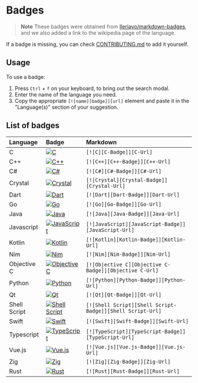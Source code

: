 # Badges

> **Note**
> These badges were obtained from [Ileriayo/markdown-badges](https://github.com/Ileriayo/markdown-badges),
> and we also added a link to the wikipedia page of the language.

If a badge is missing, you can check [CONTRIBUTING.md](.github/CONTRIBUTING.md) to add it yourself.

## Usage

To use a badge:
1. Press `Ctrl` + `f` on your keyboard, to bring out the search modal.
2. Enter the name of the language you need.
3. Copy the appropriate `[![name][badge]][url]` element and paste it in the "Language(s)" section of your suggestion.

## List of badges

| Language      | Badge                                                   | Markdown                                                  |
| :---          | :---                                                    | :---                                                      |
| C             | [![C][C-Badge]][C-Url]                                  | `[![C][C-Badge]][C-Url]`                                  |
| C++           | [![C++][C++-Badge]][C++-Url]                            | `[![C++][C++-Badge]][C++-Url]`                            |
| C#            | [![C#][C#-Badge]][C#-Url]                               | `[![C#][C#-Badge]][C#-Url]`                               |
| Crystal       | [![Crystal][Crystal-Badge]][Crystal-Url]                | `[![Crystal][Crystal-Badge]][Crystal-Url]`                |
| Dart          | [![Dart][Dart-Badge]][Dart-Url]                         | `[![Dart][Dart-Badge]][Dart-Url]`                         |
| Go            | [![Go][Go-Badge]][Go-Url]                               | `[![Go][Go-Badge]][Go-Url]`                               |
| Java          | [![Java][Java-Badge]][Java-Url]                         | `[![Java][Java-Badge]][Java-Url]`                         |
| Javascript    | [![JavaScript][JavaScript-Badge]][JavaScript-Url]       | `[![JavaScript][JavaScript-Badge]][JavaScript-Url]`       |
| Kotlin        | [![Kotlin][Kotlin-Badge]][Kotlin-Url]                   | `[![Kotlin][Kotlin-Badge]][Kotlin-Url]`                   |
| Nim           | [![Nim][Nim-Badge]][Nim-Url]                            | `[![Nim][Nim-Badge]][Nim-Url]`                            |
| Objective C   | [![Objective C][Objective C-Badge]][Objective C-Url]    | `[![Objective C][Objective C-Badge]][Objective C-Url]`    |
| Python        | [![Python][Python-Badge]][Python-Url]                   | `[![Python][Python-Badge]][Python-Url]`                   |
| Qt            | [![Qt][Qt-Badge]][Qt-Url]                               | `[![Qt][Qt-Badge]][Qt-Url]`                               |
| Shell Script  | [![Shell Script][Shell Script-Badge]][Shell Script-Url] | `[![Shell Script][Shell Script-Badge]][Shell Script-Url]` |
| Swift         | [![Swift][Swift-Badge]][Swift-Url]                      | `[![Swift][Swift-Badge]][Swift-Url]`                      |
| Typescript    | [![TypeScript][TypeScript-Badge]][TypeScript-Url]       | `[![TypeScript][TypeScript-Badge]][TypeScript-Url]`       |
| Vue.js        | [![Vue.js][Vue.js-Badge]][Vue.js-Url]                   | `[![Vue.js][Vue.js-Badge]][Vue.js-Url]`                   |
| Zig           | [![Zig][Zig-Badge]][Zig-Url]                            | `[![Zig][Zig-Badge]][Zig-Url]`                            |
| Rust           | [![Rust][Rust-Badge]][Rust-Url]                        | `[![Rust][Rust-Badge]][Rust-Url]`                         |

[C-Badge]: https://img.shields.io/badge/C-%2300599C.svg?style=flat&logo=c&logoColor=white
[C-Url]: https://en.wikipedia.org/wiki/C_(programming_language) "C"

[C++-Badge]: https://img.shields.io/badge/C++-%2300599C.svg?style=flat&logo=c%2B%2B&logoColor=white
[C++-Url]: https://en.wikipedia.org/wiki/C++ "C++"

[C#-Badge]: https://img.shields.io/badge/C%23-%23239120.svg?style=flat&logo=c-sharp&logoColor=white
[C#-Url]: https://en.wikipedia.org/wiki/C_Sharp_(programming_language) "C#"

[Crystal-Badge]: https://img.shields.io/badge/Crystal-%23000000.svg?style=flat&logo=crystal&logoColor=white
[Crystal-Url]: https://en.wikipedia.org/wiki/Crystal_(programming_language) "Crystal"

[Dart-Badge]: https://img.shields.io/badge/Dart-%230175C2.svg?style=flat&logo=dart&logoColor=white
[Dart-Url]: https://en.wikipedia.org/wiki/Dart_(programming_language) "Dart"

[Go-Badge]: https://img.shields.io/badge/Go-%2300ADD8.svg?style=flat&logo=go&logoColor=white
[Go-Url]: https://en.wikipedia.org/wiki/Go_(programming_language) "Go"

[Java-Badge]: https://img.shields.io/badge/Java-%23ED8B00.svg?style=flat&logo=java&logoColor=white
[Java-Url]: https://en.wikipedia.org/wiki/Java_(programming_language) "Java"

[JavaScript-Badge]: https://img.shields.io/badge/JavaScript-%23323330.svg?style=flat&logo=javascript&logoColor=%23F7DF1E
[JavaScript-Url]: https://en.wikipedia.org/wiki/JavaScript "Javascript"

[Kotlin-Badge]: https://img.shields.io/badge/Kotlin-%230095D5.svg?style=flat&logo=kotlin&logoColor=white
[Kotlin-Url]: https://en.wikipedia.org/wiki/Kotlin_(programming_language) "Kotlin"

[Nim-Badge]: https://img.shields.io/badge/Nim-%23161820.svg?style=flat&logo=nim&logoColor=%23ffe953
[Nim-Url]: https://en.wikipedia.org/wiki/Nim_(programming_language) "Nim"

[Objective C-Badge]: https://img.shields.io/badge/Objective%20C-000000.svg?&style=flat&logo=Apple&logoColor=white
[Objective C-Url]: https://en.wikipedia.org/wiki/Objective-C "Objective-C"

[Python-Badge]: https://img.shields.io/badge/Python-3670A0?style=flat&logo=python&logoColor=ffdd54
[Python-Url]: https://en.wikipedia.org/wiki/Python_(programming_language) "Python"

[Qt-Badge]: https://img.shields.io/badge/Qt-%23217346.svg?style=flat&logo=Qt&logoColor=white
[Qt-Url]: https://en.wikipedia.org/wiki/QML "Qt"

[Shell Script-Badge]: https://img.shields.io/badge/Shell_Script-%23121011.svg?style=flat&logo=gnu-bash&logoColor=white
[Shell Script-Url]: https://en.wikipedia.org/wiki/Shell_script "Shell Script"

[Swift-Badge]: https://img.shields.io/badge/Swift-F54A2A?style=flat&logo=swift&logoColor=white
[Swift-Url]: https://en.wikipedia.org/wiki/Swift_(programming_language) "Swift"

[TypeScript-Badge]: https://img.shields.io/badge/TypeScript-%23007ACC.svg?style=flat&logo=typescript&logoColor=white
[TypeScript-Url]: https://en.wikipedia.org/wiki/TypeScript "Typescript"

[Vue.js-Badge]: https://img.shields.io/badge/Vue.js-%2335495e.svg?style=flat&logo=vuedotjs&logoColor=%234FC08D
[Vue.js-Url]: https://en.wikipedia.org/wiki/Vue.js "Vue.js"

[Zig-Badge]: https://img.shields.io/badge/Zig-%23F7A41D.svg?style=flat&logo=zig&logoColor=white
[Zig-Url]: https://en.wikipedia.org/wiki/Zig_(programming_language) "Zig"

[Rust-Badge]: https://img.shields.io/badge/rust-%23000000.svg?&logo=rust
[Rust-url]: https://en.wikipedia.org/wiki/Rust "Rust"
